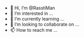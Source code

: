 - 👋 Hi, I’m @RasstiMan
- 👀 I’m interested in ...
- 🌱 I’m currently learning ...
- 💞️ I’m looking to collaborate on ...
- 📫 How to reach me ...

<!---
RasstiMan/RasstiMan is a ✨ special ✨ repository because its `README.md` (this file) appears on your GitHub profile.
You can click the Preview link to take a look at your changes.
--->
